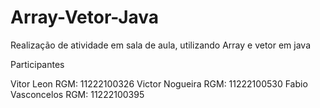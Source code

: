 # Array-Vetor-Java
Realização de atividade em sala de aula, utilizando Array e vetor em java

Participantes 

Vitor Leon RGM: 11222100326
Victor Nogueira RGM: 11222100530
Fabio Vasconcelos RGM: 11222100395
